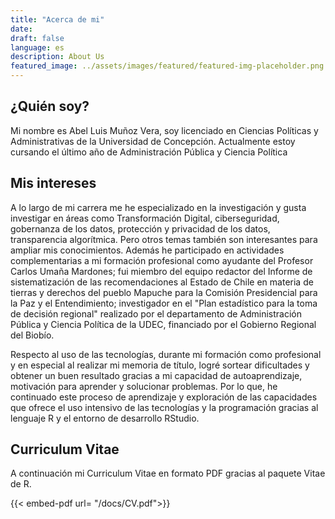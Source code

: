 ```yaml
---
title: "Acerca de mi"
date: 
draft: false
language: es
description: About Us
featured_image: ../assets/images/featured/featured-img-placeholder.png
---
```

## ¿Quién soy?

Mi nombre es Abel Luis Muñoz Vera, soy licenciado en Ciencias Políticas y Administrativas de la Universidad de Concepción. Actualmente estoy cursando el último año de Administración Pública y Ciencia Política

## Mis intereses 

A lo largo de mi carrera me he especializado en la investigación y gusta investigar en áreas como Transformación Digital, ciberseguridad, gobernanza de los datos, protección y privacidad de los datos, transparencia algorítmica. Pero otros temas también son interesantes para ampliar mis conocimientos. Además he participado en actividades complementarias a mi formación profesional como ayudante del Profesor Carlos Umaña Mardones; fui miembro del equipo redactor del Informe de sistematización de las recomendaciones al Estado de Chile en materia de tierras y derechos del pueblo Mapuche para la Comisión Presidencial para la Paz y el Entendimiento; investigador en el "Plan estadístico para la toma de decisión regional" realizado por el departamento de Administración Pública y Ciencia Política de la UDEC, financiado por el Gobierno Regional del Biobío.

Respecto al uso de las tecnologías, durante mi formación como profesional y en especial al realizar mi memoria de título, logré sortear dificultades y obtener un buen resultado gracias a mi capacidad de autoaprendizaje, motivación para aprender y solucionar problemas. Por lo que, he continuado este proceso de aprendizaje y exploración de las capacidades que ofrece el uso intensivo de las tecnologías y la programación gracias al lenguaje R y el entorno de desarrollo RStudio.

## Curriculum Vitae
A continuación mi Curriculum Vitae en formato PDF gracias al paquete Vitae de R. 

{{< embed-pdf url= "/docs/CV.pdf">}}